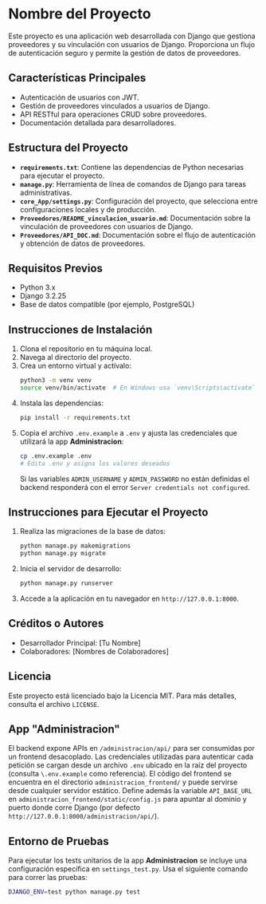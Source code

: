 # Nombre del Proyecto

Este proyecto es una aplicación web desarrollada con Django que gestiona proveedores y su vinculación con usuarios de Django. Proporciona un flujo de autenticación seguro y permite la gestión de datos de proveedores.

## Características Principales

- Autenticación de usuarios con JWT.
- Gestión de proveedores vinculados a usuarios de Django.
- API RESTful para operaciones CRUD sobre proveedores.
- Documentación detallada para desarrolladores.

## Estructura del Proyecto

- **`requirements.txt`**: Contiene las dependencias de Python necesarias para ejecutar el proyecto.
- **`manage.py`**: Herramienta de línea de comandos de Django para tareas administrativas.
- **`core_App/settings.py`**: Configuración del proyecto, que selecciona entre configuraciones locales y de producción.
- **`Proveedores/README_vinculacion_usuario.md`**: Documentación sobre la vinculación de proveedores con usuarios de Django.
- **`Proveedores/API_DOC.md`**: Documentación sobre el flujo de autenticación y obtención de datos de proveedores.

## Requisitos Previos

- Python 3.x
- Django 3.2.25
- Base de datos compatible (por ejemplo, PostgreSQL)

## Instrucciones de Instalación

1. Clona el repositorio en tu máquina local.
2. Navega al directorio del proyecto.
3. Crea un entorno virtual y actívalo:
   ```bash
   python3 -m venv venv
   source venv/bin/activate  # En Windows usa `venv\Scripts\activate`
   ```
4. Instala las dependencias:
   ```bash
   pip install -r requirements.txt
   ```
5. Copia el archivo `.env.example` a `.env` y ajusta las credenciales que
   utilizará la app **Administracion**:
   ```bash
   cp .env.example .env
   # Edita .env y asigna los valores deseados
   ```
   Si las variables `ADMIN_USERNAME` y `ADMIN_PASSWORD` no están definidas el
   backend responderá con el error `Server credentials not configured`.

## Instrucciones para Ejecutar el Proyecto

1. Realiza las migraciones de la base de datos:
   ```bash
   python manage.py makemigrations
   python manage.py migrate
   ```
2. Inicia el servidor de desarrollo:
   ```bash
   python manage.py runserver
   ```
3. Accede a la aplicación en tu navegador en `http://127.0.0.1:8000`.

## Créditos o Autores

- Desarrollador Principal: [Tu Nombre]
- Colaboradores: [Nombres de Colaboradores]

## Licencia

Este proyecto está licenciado bajo la Licencia MIT. Para más detalles, consulta el archivo `LICENSE`.

## App "Administracion"

El backend expone APIs en `/administracion/api/` para ser consumidas por un
frontend desacoplado. Las credenciales utilizadas para autenticar cada
petición se cargan desde un archivo `.env` ubicado en la raíz del proyecto
(consulta `\.env.example` como referencia). El código del frontend se encuentra
en el directorio `administracion_frontend/` y puede servirse desde cualquier
servidor estático. Define además la variable `API_BASE_URL` en
`administracion_frontend/static/config.js` para apuntar al dominio y puerto
donde corre Django (por defecto
`http://127.0.0.1:8000/administracion/api/`).

## Entorno de Pruebas

Para ejecutar los tests unitarios de la app **Administracion** se
incluye una configuración específica en `settings_test.py`. Usa el
siguiente comando para correr las pruebas:

```bash
DJANGO_ENV=test python manage.py test
```
